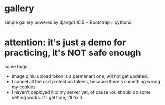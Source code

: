 # gallery
simple gallery powered by django1.10.5 + Bootstrap + python3
# attention: it's just a demo for practicing, it's **NOT** safe enough
some bugs:
* image qiniu upload token is a permanant one, will not get updated.
* I cancel all the csrf protection tokens, because there's something wrong my cookies
* I haven't deployed it to my server yet, of cause you should do some setting works.
If I got time, I'll fix it.

